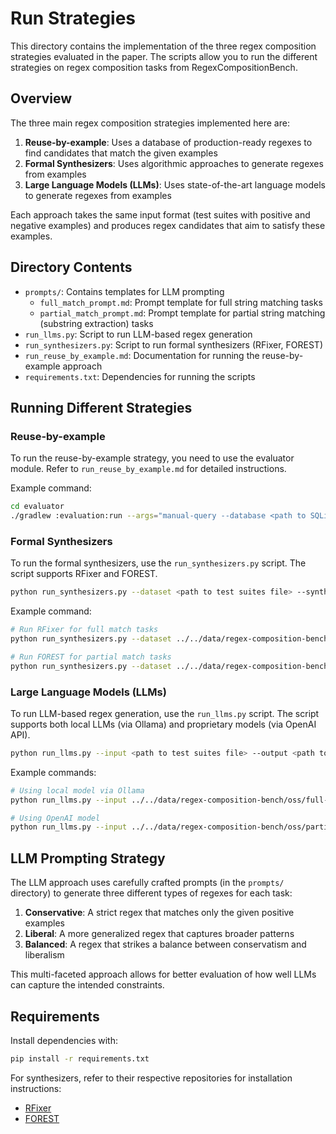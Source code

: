 # Run Strategies

This directory contains the implementation of the three regex composition strategies evaluated in the paper. The scripts allow you to run the different strategies on regex composition tasks from RegexCompositionBench.

## Overview

The three main regex composition strategies implemented here are:

1. **Reuse-by-example**: Uses a database of production-ready regexes to find candidates that match the given examples
2. **Formal Synthesizers**: Uses algorithmic approaches to generate regexes from examples
3. **Large Language Models (LLMs)**: Uses state-of-the-art language models to generate regexes from examples

Each approach takes the same input format (test suites with positive and negative examples) and produces regex candidates that aim to satisfy these examples.

## Directory Contents

- `prompts/`: Contains templates for LLM prompting
  - `full_match_prompt.md`: Prompt template for full string matching tasks
  - `partial_match_prompt.md`: Prompt template for partial string matching (substring extraction) tasks
- `run_llms.py`: Script to run LLM-based regex generation
- `run_synthesizers.py`: Script to run formal synthesizers (RFixer, FOREST)
- `run_reuse_by_example.md`: Documentation for running the reuse-by-example approach
- `requirements.txt`: Dependencies for running the scripts

## Running Different Strategies

### Reuse-by-example

To run the reuse-by-example strategy, you need to use the evaluator module. Refer to `run_reuse_by_example.md` for detailed instructions.

Example command:

```bash
cd evaluator
./gradlew :evaluation:run --args="manual-query --database <path to SQLite regex reuse database file> --output <path to output NDJSON file> <path to test suites file>"
```

### Formal Synthesizers

To run the formal synthesizers, use the `run_synthesizers.py` script. The script supports RFixer and FOREST.

```bash
python run_synthesizers.py --dataset <path to test suites file> --synthesizer <RFixer|FOREST|RFixer_GTP> --path-to-synthesizer <path to synthesizer executable> --output <path to output file> --mode <full_match|partial_match> --timeout <timeout in seconds>
```

Example command:

```bash
# Run RFixer for full match tasks
python run_synthesizers.py --dataset ../../data/regex-composition-bench/oss/full-match/full_match.ndjson --synthesizer RFixer --path-to-synthesizer /path/to/rfixer.jar --output ../../data/generated-regexes/synthesizers/rfixer/full-match/full_match.ndjson --mode full_match --timeout 120

# Run FOREST for partial match tasks
python run_synthesizers.py --dataset ../../data/regex-composition-bench/oss/partial-match/partial_match.ndjson --synthesizer FOREST --path-to-synthesizer /path/to/forest.py --output ../../data/generated-regexes/synthesizers/forest/partial-match/partial_match.ndjson --mode partial_match --timeout 120
```

### Large Language Models (LLMs)

To run LLM-based regex generation, use the `run_llms.py` script. The script supports both local LLMs (via Ollama) and proprietary models (via OpenAI API).

```bash
python run_llms.py --input <path to test suites file> --output <path to output file> --mode <full_match|partial_match> --api-type <ollama|openai> --model <model name> [--url <API URL>] [--openai-api-key <API key>] [--temperature <temperature>] [--attempts <max attempts>] [--timeout <timeout in seconds>] [--output-trials]
```

Example commands:

```bash
# Using local model via Ollama
python run_llms.py --input ../../data/regex-composition-bench/oss/full-match/full_match.ndjson --output ../../data/generated-regexes/llms/llama3/full-match/full_match.ndjson --mode full_match --api-type ollama --model mistral:latest --url http://localhost:11434/api/chat --temperature 0 --attempts 3 --timeout 120

# Using OpenAI model
python run_llms.py --input ../../data/regex-composition-bench/oss/partial-match/partial_match.ndjson --output ../../data/generated-regexes/llms/o3-mini/partial-match/partial_match.ndjson --mode partial_match --api-type openai --model o3-mini --openai-api-key YOUR_API_KEY --temperature 0 --attempts 3 --timeout 120
```

## LLM Prompting Strategy

The LLM approach uses carefully crafted prompts (in the `prompts/` directory) to generate three different types of regexes for each task:

1. **Conservative**: A strict regex that matches only the given positive examples
2. **Liberal**: A more generalized regex that captures broader patterns
3. **Balanced**: A regex that strikes a balance between conservatism and liberalism

This multi-faceted approach allows for better evaluation of how well LLMs can capture the intended constraints.

## Requirements

Install dependencies with:

```bash
pip install -r requirements.txt
```

For synthesizers, refer to their respective repositories for installation instructions:
- [RFixer](https://github.com/rongpan/RFixer)
- [FOREST](https://github.com/Marghrid/FOREST)
